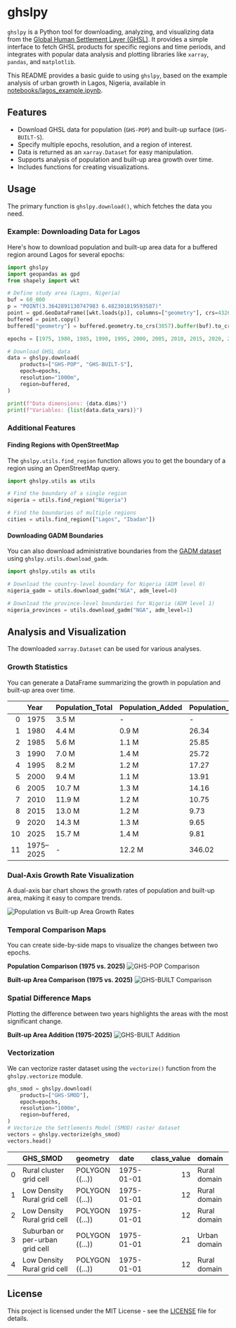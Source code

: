 # ghslpy

`ghslpy` is a Python tool for downloading, analyzing, and visualizing data from the [Global Human Settlement Layer (GHSL)](https://ghsl.jrc.ec.europa.eu/). It provides a simple interface to fetch GHSL products for specific regions and time periods, and integrates with popular data analysis and plotting libraries like `xarray`, `pandas`, and `matplotlib`.

This README provides a basic guide to using `ghslpy`, based on the example analysis of urban growth in Lagos, Nigeria, available in [notebooks/lagos_example.ipynb](notebooks/lagos_example.ipynb).

## Features

-   Download GHSL data for population (`GHS-POP`) and built-up surface (`GHS-BUILT-S`).
-   Specify multiple epochs, resolution, and a region of interest.
-   Data is returned as an `xarray.Dataset` for easy manipulation.
-   Supports analysis of population and built-up area growth over time.
-   Includes functions for creating visualizations.

## Usage

The primary function is `ghslpy.download()`, which fetches the data you need.

### Example: Downloading Data for Lagos

Here's how to download population and built-up area data for a buffered region around Lagos for several epochs:

```python
import ghslpy
import geopandas as gpd
from shapely import wkt

# Define study area (Lagos, Nigeria)
buf = 60_000
p = "POINT(3.3642891130747983 6.482301819593587)"
point = gpd.GeoDataFrame([wkt.loads(p)], columns=["geometry"], crs=4326)
buffered = point.copy()
buffered["geometry"] = buffered.geometry.to_crs(3857).buffer(buf).to_crs(4326)

epochs = [1975, 1980, 1985, 1990, 1995, 2000, 2005, 2010, 2015, 2020, 2025]

# Download GHSL data
data = ghslpy.download(
    products=["GHS-POP", "GHS-BUILT-S"],
    epoch=epochs,
    resolution="1000m",
    region=buffered,
)

print(f"Data dimensions: {data.dims}")
print(f"Variables: {list(data.data_vars)}")
```

### Additional Features

#### Finding Regions with OpenStreetMap

The `ghslpy.utils.find_region` function allows you to get the boundary of a region using an OpenStreetMap query.

```python
import ghslpy.utils as utils

# Find the boundary of a single region
nigeria = utils.find_region("Nigeria")

# Find the boundaries of multiple regions
cities = utils.find_region(["Lagos", "Ibadan"])
```

#### Downloading GADM Boundaries

You can also download administrative boundaries from the [GADM dataset](https://gadm.org/) using `ghslpy.utils.download_gadm`.

```python
import ghslpy.utils as utils

# Download the country-level boundary for Nigeria (ADM level 0)
nigeria_gadm = utils.download_gadm("NGA", adm_level=0)

# Download the province-level boundaries for Nigeria (ADM level 1)
nigeria_provinces = utils.download_gadm("NGA", adm_level=1)
```

## Analysis and Visualization

The downloaded `xarray.Dataset` can be used for various analyses.

### Growth Statistics

You can generate a DataFrame summarizing the growth in population and built-up area over time.

|    | Year      | Population_Total   | Population_Added   | Population_Growth_Rate_%   | BuiltUp_m2_Total   | BuiltUp_m2_Added   | BuiltUp_Growth_Rate_%   |
|---:|:----------|:-------------------|:-------------------|:---------------------------|:-------------------|:-------------------|:------------------------|
|  0 | 1975      | 3.5 M              | -                  | -                          | 301.1 M            | -                  | -                       |
|  1 | 1980      | 4.4 M              | 0.9 M              | 26.34                      | 318.3 M            | 17.2 M             | 5.73                    |
|  2 | 1985      | 5.6 M              | 1.1 M              | 25.85                      | 340.9 M            | 22.5 M             | 7.07                    |
|  3 | 1990      | 7.0 M              | 1.4 M              | 25.72                      | 367.1 M            | 26.3 M             | 7.71                    |
|  4 | 1995      | 8.2 M              | 1.2 M              | 17.27                      | 380.9 M            | 13.7 M             | 3.74                    |
|  5 | 2000      | 9.4 M              | 1.1 M              | 13.91                      | 399.1 M            | 18.3 M             | 4.8                     |
|  6 | 2005      | 10.7 M             | 1.3 M              | 14.16                      | 452.7 M            | 53.5 M             | 13.41                   |
|  7 | 2010      | 11.9 M             | 1.2 M              | 10.75                      | 536.1 M            | 83.5 M             | 18.44                   |
|  8 | 2015      | 13.0 M             | 1.2 M              | 9.73                       | 634.9 M            | 98.8 M             | 18.43                   |
|  9 | 2020      | 14.3 M             | 1.3 M              | 9.65                       | 688.0 M            | 53.1 M             | 8.37                    |
| 10 | 2025      | 15.7 M             | 1.4 M              | 9.81                       | 706.5 M            | 18.5 M             | 2.69                    |
| 11 | 1975–2025 | -                  | 12.2 M             | 346.02                     | -                  | 405.4 M            | 134.65                  |

### Dual-Axis Growth Rate Visualization

A dual-axis bar chart shows the growth rates of population and built-up area, making it easy to compare trends.

![Population vs Built-up Area Growth Rates](./assets/barchart.png)

### Temporal Comparison Maps

You can create side-by-side maps to visualize the changes between two epochs.

**Population Comparison (1975 vs. 2025)**
![GHS-POP Comparison](./assets/ghs_pop_comparison.png)

**Built-up Area Comparison (1975 vs. 2025)**
![GHS-BUILT Comparison](./assets/ghs_built_comparison.png)

### Spatial Difference Maps

Plotting the difference between two years highlights the areas with the most significant change.

**Built-up Area Addition (1975-2025)**
![GHS-BUILT Addition](./assets/ghs_built_addition.png)

### Vectorization

We can vectorize raster dataset using the `vectorize()` function from the `ghslpy.vectorize` module.

```python
ghs_smod = ghslpy.download(
    products=["GHS-SMOD"],
    epoch=epochs,
    resolution="1000m",
    region=buffered,
)
# Vectorize the Settlements Model (SMOD) raster dataset
vectors = ghslpy.vectorize(ghs_smod)
vectors.head()
```

|    | GHS_SMOD                        | geometry                                                                                                                                                                                                 | date       |   class_value | domain       |
|---:|:--------------------------------|:---------------------------------------------------------------------------------------------------------------------------------------------------------------------------------------------------------|:-----------|--------------:|:-------------|
|  0 | Rural cluster grid cell         | POLYGON ((...))     | 1975-01-01 |            13 | Rural domain |
|  1 | Low Density Rural grid cell     | POLYGON ((...))   | 1975-01-01 |            12 | Rural domain |
|  2 | Low Density Rural grid cell     | POLYGON ((...)) | 1975-01-01 |            12 | Rural domain |
|  3 | Suburban or per-urban grid cell | POLYGON ((...))    | 1975-01-01 |            21 | Urban domain |
|  4 | Low Density Rural grid cell     | POLYGON ((...))   | 1975-01-01 |            12 | Rural domain |

## License

This project is licensed under the MIT License - see the [LICENSE](LICENSE) file for details.
